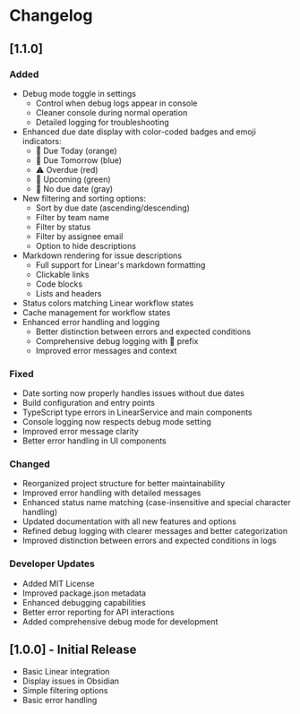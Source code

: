 # Changelog

## [1.1.0]
### Added
- Debug mode toggle in settings
  - Control when debug logs appear in console
  - Cleaner console during normal operation
  - Detailed logging for troubleshooting
- Enhanced due date display with color-coded badges and emoji indicators:
  - 📅 Due Today (orange)
  - 📅 Due Tomorrow (blue)
  - ⚠️ Overdue (red)
  - 📅 Upcoming (green)
  - 📅 No due date (gray)
- New filtering and sorting options:
  - Sort by due date (ascending/descending)
  - Filter by team name
  - Filter by status
  - Filter by assignee email
  - Option to hide descriptions
- Markdown rendering for issue descriptions
  - Full support for Linear's markdown formatting
  - Clickable links
  - Code blocks
  - Lists and headers
- Status colors matching Linear workflow states
- Cache management for workflow states
- Enhanced error handling and logging
  - Better distinction between errors and expected conditions
  - Comprehensive debug logging with 🔄 prefix
  - Improved error messages and context

### Fixed
- Date sorting now properly handles issues without due dates
- Build configuration and entry points
- TypeScript type errors in LinearService and main components
- Console logging now respects debug mode setting
- Improved error message clarity
- Better error handling in UI components

### Changed
- Reorganized project structure for better maintainability
- Improved error handling with detailed messages
- Enhanced status name matching (case-insensitive and special character handling)
- Updated documentation with all new features and options
- Refined debug logging with clearer messages and better categorization
- Improved distinction between errors and expected conditions in logs

### Developer Updates
- Added MIT License
- Improved package.json metadata
- Enhanced debugging capabilities
- Better error reporting for API interactions
- Added comprehensive debug mode for development

## [1.0.0] - Initial Release
- Basic Linear integration
- Display issues in Obsidian
- Simple filtering options
- Basic error handling 